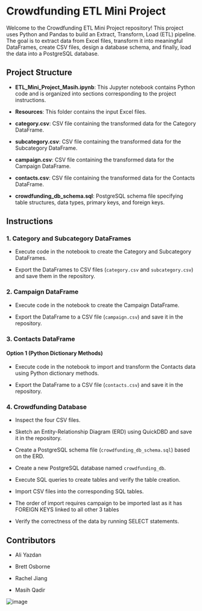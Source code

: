 # Crowdfunding ETL Mini Project

Welcome to the Crowdfunding ETL Mini Project repository! This project uses Python and Pandas to build an Extract, Transform, Load (ETL) pipeline. The goal is to extract data from Excel files, transform it into meaningful DataFrames, create CSV files, design a database schema, and finally, load the data into a PostgreSQL database.

## Project Structure

- **ETL_Mini_Project_Masih.ipynb**: This Jupyter notebook contains Python code and is organized into sections corresponding to the project instructions.

- **Resources**: This folder contains the input Excel files.

- **category.csv**: CSV file containing the transformed data for the Category DataFrame.

- **subcategory.csv**: CSV file containing the transformed data for the Subcategory DataFrame.

- **campaign.csv**: CSV file containing the transformed data for the Campaign DataFrame.

- **contacts.csv**: CSV file containing the transformed data for the Contacts DataFrame.

- **crowdfunding_db_schema.sql**: PostgreSQL schema file specifying table structures, data types, primary keys, and foreign keys.

## Instructions

### 1. Category and Subcategory DataFrames

- Execute code in the notebook to create the Category and Subcategory DataFrames.

- Export the DataFrames to CSV files (`category.csv` and `subcategory.csv`) and save them in the repository.

### 2. Campaign DataFrame

- Execute code in the notebook to create the Campaign DataFrame.

- Export the DataFrame to a CSV file (`campaign.csv`) and save it in the repository.

### 3. Contacts DataFrame

#### Option 1 (Python Dictionary Methods)

- Execute code in the notebook to import and transform the Contacts data using Python dictionary methods.

- Export the DataFrame to a CSV file (`contacts.csv`) and save it in the repository.


### 4. Crowdfunding Database

- Inspect the four CSV files.

- Sketch an Entity-Relationship Diagram (ERD) using QuickDBD and save it in the repository.

- Create a PostgreSQL schema file (`crowdfunding_db_schema.sql`) based on the ERD.

- Create a new PostgreSQL database named `crowdfunding_db`.

- Execute SQL queries to create tables and verify the table creation.

- Import CSV files into the corresponding SQL tables.

- The order of import requires campaign to be imported last as it has FOREIGN KEYS linked to all other 3 tables

- Verify the correctness of the data by running SELECT statements.

## Contributors

- Ali Yazdan

- Brett Osborne

- Rachel Jiang

- Masih Qadir 

![image](https://github.com/MasihQadir007/Crowdfunding_ETL2/assets/149569402/a0e6a9ef-c4ee-4386-a469-20f2830b6283)

